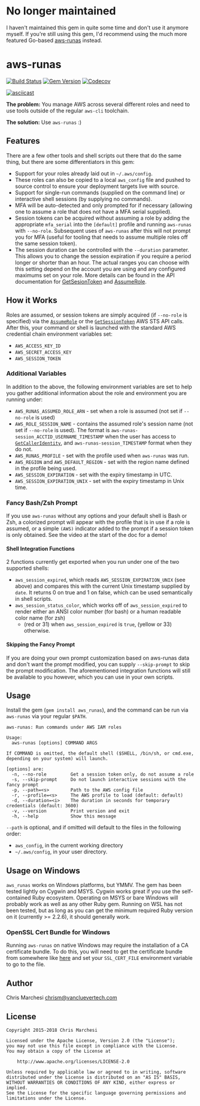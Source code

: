 # No longer maintained

I haven't maintained this gem in quite some time and don't use it anymore
myself. If you're still using this gem, I'd recommend using the much more
featured Go-based [aws-runas](https://github.com/mmmorris1975/aws-runas)
instead.

aws-runas
==========

[![Build Status](https://img.shields.io/travis/vancluever/aws-runas.svg)](https://travis-ci.org/vancluever/aws-runas)
[![Gem Version](https://img.shields.io/gem/v/aws_runas.svg)](https://rubygems.org/gems/aws_runas)
[![Codecov](https://img.shields.io/codecov/c/github/vancluever/aws-runas.svg)](https://codecov.io/github/vancluever/aws-runas)

[![asciicast](https://asciinema.org/a/107502.png)](https://asciinema.org/a/107502)

**The problem:** You manage AWS across several different roles and need to use
tools outside of the regular `aws-cli` toolchain.

**The solution:** Use `aws-runas` :)

Features
---------

There are a few other tools and shell scripts out there that do the same
thing, but there are some differentiators in this gem:

 * Support for your roles already laid out in `~/.aws/config`.
  * These roles can also be copied to a local `aws_config` file and pushed
    to source control to ensure your deployment targets live with source.
 * Support for single-run commands (supplied on the command line) or
   interactive shell sessions (by supplying no commands).
 * MFA will be auto-detected and only prompted for if necessary (allowing one
   to assume a role that does not have a MFA serial supplied).
 * Session tokens can be acquired without assuming a role by adding the
   appropriate `mfa_serial` into the `[default]` profile and running `aws-runas`
   with `--no-role`. Subsequent uses of `aws-runas` after this will not prompt
   you for MFA (useful for tooling that needs to assume multiple roles off the
   same session token).
 * The session duration can be controlled with the `--duration` parameter. This
   allows you to change the session expiration if you require a period longer or
   shorter than an hour. The actual ranges you can choose with this setting
   depend on the account you are using and any configured maximums set on your
   role. More details can be found in the API documentation for
   [GetSesionToken][get-session-token] and [AssumeRole][assume-role].

[get-session-token]: https://docs.aws.amazon.com/STS/latest/APIReference/API_GetSessionToken.html
[assume-role]: https://docs.aws.amazon.com/STS/latest/APIReference/API_AssumeRole.html

How it Works
-------------

Roles are assumed, or session tokens are simply acquired (if `--no-role` is
specified) via the [`AssumeRole`][assume-role] or the
[`GetSessionToken`][get-session-token] AWS STS API calls.  After this, your
command or shell is launched with the standard AWS credential chain environment
variables set:

 * `AWS_ACCESS_KEY_ID`
 * `AWS_SECRET_ACCESS_KEY`
 * `AWS_SESSION_TOKEN`

### Additional Variables

In addition to the above, the following environment variables are set to help
you gather additional information about the role and environment you are running
under:

 * `AWS_RUNAS_ASSUMED_ROLE_ARN` - set when a role is assumed (not set if
   `--no-role` is used)
 * `AWS_ROLE_SESSION_NAME` - contains the assumed role's session name (not set
   if `--no-role` is used). The format is
   `aws-runas-session_ACCTID_USERNAME_TIMESTAMP` when the user has access to
   [`GetCallerIdentity`][get-caller-identity], and `aws-runas-session_TIMESTAMP`
   format when they do not.
 * `AWS_RUNAS_PROFILE` - set with the profile used when `aws-runas` was run.
 * `AWS_REGION` and `AWS_DEFAULT_REGION` - set with the region name defined in
   the profile being used.
 * `AWS_SESSION_EXPIRATION` - set with the expiry timestamp in UTC.
 * `AWS_SESSION_EXPIRATION_UNIX` - set with the expiry timestamp in Unix time.

[get-caller-identity]: https://docs.aws.amazon.com/STS/latest/APIReference/API_GetCallerIdentity.html

### Fancy Bash/Zsh Prompt

If you use `aws-runas` without any options and your default shell is Bash or
Zsh, a colorized prompt will appear with the profile that is in use if a role is
assumed, or a simple `(AWS)` indicator added to the prompt if a session token is
only obtained. See the video at the start of the doc for a demo!

#### Shell Integration Functions

2 functions currently get exported when you run under one of the two supported
shells:

 * `aws_session_expired`, which reads `AWS_SESSION_EXPIRATION_UNIX` (see above)
   and compares this with the current Unix timestamp supplied by `date`. It
   returns 0 on true and 1 on false, which can be used semantically in shell
   scripts.
 * `aws_session_status_color`, which works off of `aws_session_expired` to
   render either an ANSI color number (for bash)
   or a human readable color name (for zsh)
   - (red or 31) when `aws_session_expired` is `true`, (yellow or 33) otherwise.

#### Skipping the Fancy Prompt

If you are doing your own prompt customization based on aws-runas data and don't
want the prompt modified, you can supply `--skip-prompt` to skip the prompt
modification. The aforementioned integration functions will still be available
to you however, which you can use in your own scripts.

Usage
------

Install the gem (`gem install aws_runas`), and the command can be run via
`aws-runas` via your regular `$PATH`.

```
aws-runas: Run commands under AWS IAM roles

Usage:
  aws-runas [options] COMMAND ARGS

If COMMAND is omitted, the default shell ($SHELL, /bin/sh, or cmd.exe,
depending on your system) will launch.

[options] are:
  -n, --no-role         Get a session token only, do not assume a role
  -s, --skip-prompt     Do not launch interactive sessions with the fancy prompt
  -p, --path=<s>        Path to the AWS config file
  -r, --profile=<s>     The AWS profile to load (default: default)
  -d, --duration=<i>    The duration in seconds for temporary credentials (default: 3600)
  -v, --version         Print version and exit
  -h, --help            Show this message
```

`--path` is optional, and if omitted will default to the files in the
following order:

 * `aws_config`, in the current working directory
 * `~/.aws/config`, in your user directory.


Usage on Windows
-----------------

`aws_runas` works on Windows platforms, but YMMV. The gem has been tested
lightly on Cygwin and MSYS. Cygwin works great if you use the self-contained
Ruby ecosystem. Operating on MSYS or bare Windows will probably work as well as
any other Ruby gem. Running on WSL has not been tested, but as long as you can
get the minimum required Ruby version on it (currently >= 2.2.6), it should
generally work.

### OpenSSL Cert Bundle for Windows

Running `aws-runas` on native Windows may require the installation of a CA
certificate bundle. To do this, you will need to get the certificate bundle from
somewhere like [here](http://curl.haxx.se/docs/caextract.html) and set your
`SSL_CERT_FILE` environment variable to go to the file.


Author
-------

Chris Marchesi <chrism@vancluevertech.com>

License
--------

```
Copyright 2015-2018 Chris Marchesi

Licensed under the Apache License, Version 2.0 (the "License");
you may not use this file except in compliance with the License.
You may obtain a copy of the License at

    http://www.apache.org/licenses/LICENSE-2.0

Unless required by applicable law or agreed to in writing, software
distributed under the License is distributed on an "AS IS" BASIS,
WITHOUT WARRANTIES OR CONDITIONS OF ANY KIND, either express or implied.
See the License for the specific language governing permissions and
limitations under the License.
```
